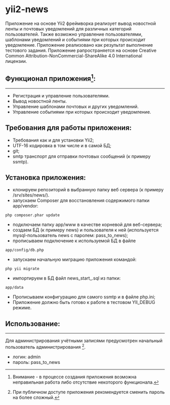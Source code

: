 # yii2-news

Приложение на основе Yii2 фреймворка реализует вывод новостной ленты и почтовых уведомлений для различных категорий пользователей. Также возможно управление пользователями, шаблонами уведомлений и событиями при которых происходит уведомление. Приложение реализовано как результат выполнение тестового задания. Приложение рапространяется на основе Сreative Сommon Attribution-NonCommercial-ShareAlike 4.0 International  лицензии.

## Функционал приложения[^1]:
----------------------
- Регистрация и управление пользователями.
- Вывод новостной ленты.
- Управление шаблонами почтовых и других уведомлений.
- Управление событиями при которых происходит уведомление.

## Требования для работы приложения:
- Требования как и для установки Yii2;
- UTF-16 кодировка в том числе и в самой БД;
- git;
- smtp транспорт для отправки почтовых сообщений (к примеру ssmtp).

## Установка приложения:
* клонируем репозиторий в выбранную папку веб сервера (к примеру /srv/sites/news/).
* запускаем Composer для восстановления содержимого папки app/vendor:
```
php composer.phar update
```
* подключаем папку app/www в качестве корневой для веб-сервера;
* создаем БД (к примеру news) и пользователя к ней (используется mysql-пользователь news с паролем: pass_to_news);
* прописываем подключение к используемой БД в файле 
```
app/config/db.php
```
* запускаем начальную миграцию приложения командой:
```
php yii migrate
```
* импортируем в БД файл news_start_<date and time>.sql из папки:
```
app/data
```
* Прописываем конфигурацию для самого ssmtp и в файле php.ini;
* Приложение должно быть готово к работе в тестовом YII_DEBUG режиме.

## Использование:
--------------
Для администрирования учётными записями предусмотрен начальный пользователь администрирования [^2].
- логин: admin
- пароль: pass_to_news

[^1]: Внимание - в процессе создания приложения возможна неправильная работа либо отсутствие некоторого функционала.
[^2]: При публичном доступе приложения рекомендуется сменить пароль на более сложный. 